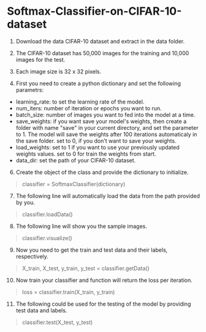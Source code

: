 # Softmax-Classifier-on-CIFAR-10-dataset

1. Download the data CIFAR-10 dataset and extract in the data folder.

2. The CIFAR-10 dataset has 50,000 images for the training and 10,000 images for the test.

3. Each image size is 32 x 32 pixels.
5. First you need to create a python dictionary and set the following parametrs:
  - learning_rate: to set the learning rate of the model.
  - num_iters: number of iteration or epochs you want to run.
  - batch_size: number of images you want to fed into the model at a time.
  - save_weights: if you want save your model's weights, then create a folder with name "save" in your current directory, and set the parameter to 1. The model will save the weights after 100 iterations automaticaly in the save folder. set to 0, if you don't want to save your weights.
  - load_weights: set to 1 if you want to use your previously updated weights values. set to 0 for train the weights from start.
  - data_dir: set the path of your CIFAR-10 dataset.
6. Create the object of the class and provide the dictionary to initialize.
  > classifier = SoftmaxClassifier(dictionary)
7. The following line will automatically load the data from the path provided by you.
  > classifier.loadData()
8. The following line will show you the sample images.
  > classifier.visualize()
9. Now you need to get the train and test data and their labels, respectively.
  > X_train, X_test, y_train, y_test = classifier.getData()
10. Now train your classifier and function will return the loss per iteration.
  > loss = classifier.train(X_train, y_train)
11. The following could be used for the testing of the model by providing test data and labels.
  > classifier.test(X_test, y_test)
